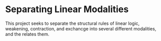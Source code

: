 # Separating Linear Modalities

This project seeks to separate the structural rules of linear logic, weakening, contraction, and exchancge into several different modalities, and the relates them.

